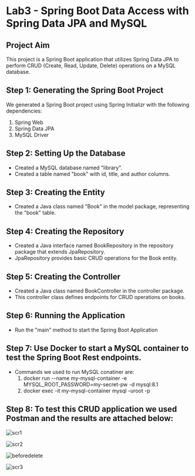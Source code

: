 # Lab3 - Spring Boot Data Access with Spring Data JPA and MySQL

## Project Aim
This project is a Spring Boot application that utilizes Spring Data JPA to perform CRUD (Create, Read, Update, Delete) operations on a MySQL database.

## Step 1: Generating the Spring Boot Project
We generated a Spring Boot project using Spring Initializr with the following dependencies:
1. Spring Web
2. Spring Data JPA
3. MySQL Driver

## Step 2: Setting Up the Database
- Created a MySQL database named "library".
- Created a table named "book" with id, title, and author columns.

## Step 3: Creating the Entity
- Created a Java class named "Book" in the model package, representing the "book" table.

## Step 4: Creating the Repository
- Created a Java interface named BookRepository in the repository package that extends JpaRepository.
- JpaRepository provides basic CRUD operations for the Book entity.

## Step 5: Creating the Controller
- Created a Java class named BookController in the controller package.
- This controller class defines endpoints for CRUD operations on books.

## Step 6: Running the Application
- Run the "main" method to start the Spring Boot Application

## Step 7: Use Docker to start a MySQL container to test the Spring Boot Rest endpoints. 
- Commands we used to run MySQL conatiner are:
  1. docker run --name my-mysql-container -e MYSQL_ROOT_PASSWORD=my-secret-pw -d mysql:8.1
  2. docker exec -it my-mysql-container mysql -uroot -p
## Step 8: To test this CRUD application we used Postman and the results are attached below:

![scr1](https://github.com/adelinamerko/EnterpriseAppInJava/assets/132294002/7d5f6034-fc3a-4596-94e4-72f6a1137a93)

![scr2](https://github.com/adelinamerko/EnterpriseAppInJava/assets/132294002/66b502f8-8d94-40d0-baa9-69b5ea2b2d5f)

![beforedelete](https://github.com/adelinamerko/EnterpriseAppInJava/assets/132294002/f404cf50-f072-45b3-9b73-eb3bf98b2cc1)

![scr3](https://github.com/adelinamerko/EnterpriseAppInJava/assets/132294002/5cecf22e-11e9-47ef-b9b1-d68c5a9f0527)
  
